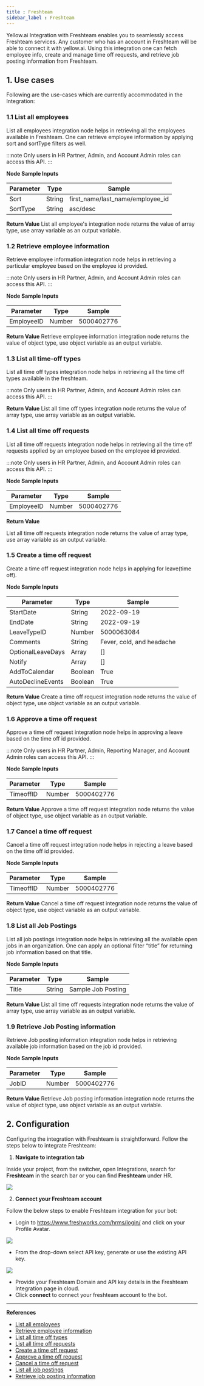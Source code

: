 ```yaml
---
title : Freshteam
sidebar_label : Freshteam
---
```


Yellow.ai Integration with Freshteam enables you to seamlessly access Freshteam services. Any customer who has an account in Freshteam will be able to connect it with yellow.ai. Using this integration one can fetch employee info, create and manage time off requests, and retrieve  job posting information from Freshteam.

## 1. Use cases 
Following are the use-cases which are currently accommodated in the Integration:
	
### 1.1 List all employees
List all employees integration node helps in retrieving all the employees available in Freshteam. One can retrieve employee information by applying sort and sortType filters as well.

:::note
Only users in HR Partner, Admin, and Account Admin roles can access this API.
:::

**Node Sample Inputs**


| Parameter | Type | Sample |
| -------- | -------- | -------- |
|   Sort       |  String        |first_name/last_name/employee_id      |
|   SortType       |  String        |   asc/desc       |

**Return Value**
List all employee's integration node returns the value of array type, use array variable as an output variable.

### 1.2 Retrieve employee information

Retrieve employee information integration node helps in retrieving a particular employee based on the employee id provided.

:::note
Only users in HR Partner, Admin, and Account Admin roles can access this API.
:::

**Node Sample Inputs**

| Parameter | Type | Sample |
| -------- | -------- | -------- |
| EmployeeID |  Number  |5000402776 |



**Return Value**
Retrieve employee information integration node returns the value of object type, use object variable as an output variable.


### 1.3 List all time-off types

List all time off types integration node helps in retrieving all the time off types available in the freshteam.

:::note
Only users in HR Partner, Admin, and Account Admin roles can access this API.
:::

**Return Value**
List all time off types integration node returns the value of array type, use array variable as an output variable.

### 1.4 List all time off requests

List all time off requests integration node helps in retrieving all the time off requests applied by an employee based on the employee id provided.  

:::note
Only users in HR Partner, Admin, and Account Admin roles can access this API.
:::

**Node Sample Inputs**

| Parameter | Type | Sample |
| -------- | -------- | -------- |
|   EmployeeID       |  Number        |5000402776      |


**Return Value**

List all time off requests integration node returns the value of array type, use array variable as an output variable.

### 1.5 Create a time off request

Create a time off request integration node helps in applying for leave(time off).

**Node Sample Inputs**

| Parameter | Type | Sample |
| -------- | -------- | -------- |
|   StartDate       |  String        |2022-09-19 |
|   EndDate       |  String        |2022-09-19|
|   LeaveTypeID       |  Number        |5000063084|
|   Comments       |  String        |Fever, cold, and headache|
|   OptionalLeaveDays       |  Array        |[]|
|   Notify       |  Array        |[]|
|   AddToCalendar       |  Boolean        |True|
|   AutoDeclineEvents       |  Boolean        |True|

**Return Value**
Create a time off request integration node returns the value of object type, use object variable as an output variable.

### 1.6 Approve a time off request

Approve a time off request integration node helps in approving a leave based on the time off id provided.

:::note
Only users in HR Partner, Admin, Reporting Manager, and Account Admin roles can access this API.
:::

**Node Sample Inputs**

| Parameter | Type | Sample |
| -------- | -------- | -------- |
|   TimeoffID       |  Number        |5000402776      |

**Return Value**
Approve a time off request integration node returns the value of object type, use object variable as an output variable.

### 1.7 Cancel a time off request
Cancel a time off request integration node helps in rejecting a leave based on the time off id provided.

**Node Sample Inputs**

| Parameter | Type | Sample |
| -------- | -------- | -------- |
|   TimeoffID       |  Number        |5000402776      |

**Return Value**
Cancel a time off request integration node returns the value of object type, use object variable as an output variable.


### 1.8 List all Job Postings

List all job postings integration node helps in retrieving all the available open jobs in an organization. One can apply an optional filter “title” for returning job information based on that title.

**Node Sample Inputs**

| Parameter | Type | Sample |
| -------- | -------- | -------- |
|   Title       |  String        |Sample Job Posting      |

**Return Value**
List all time off requests integration node returns the value of array type, use array variable as an output variable.

### 1.9 Retrieve Job Posting information

Retrieve Job posting information integration node helps in retrieving available job information based on the job id provided.

**Node Sample Inputs**

| Parameter | Type | Sample |
| -------- | -------- | -------- |
|   JobID       |  Number        |5000402776      |


**Return Value**
Retrieve Job posting information integration node returns the value of object type, use object variable as an output variable.

## 2. Configuration

Configuring the integration with Freshteam is straightforward. Follow the steps below to integrate Freshteam:

1. **Navigate to integration tab**

Inside your project, from the switcher, open Integrations, search for **Freshteam** in the search bar or you can find **Freshteam** under HR.

![](https://i.imgur.com/wvRnq7s.png)


2. **Connect your Freshteam account**

Follow the below steps to enable Freshteam integration for your bot:

- Login to https://www.freshworks.com/hrms/login/ and click on your Profile Avatar.
     
![](https://i.imgur.com/B1bHeZz.png)

- From the drop-down select API key, generate or use the existing API key.
     
![](https://i.imgur.com/n2SADMw.png)

     
- Provide your Freshteam Domain and API key details in the Freshteam Integration page in cloud.  
- Click **connect** to connect your freshteam account to the bot.


---

**References**

* [List all employees](https://developers.freshteam.com/api/#list_all_employees)
* [Retrieve employee information](https://developers.freshteam.com/api/#retrieve_employee_information)
* [List all time off types](https://developers.freshteam.com/api/#list_all_leave_types)
* [List all time off requests](https://developers.freshteam.com/api/#list_all_leave_requests)
* [Create a time off request](https://developers.freshteam.com/api/#create_a_leave_request)
* [Approve a time off request](https://developers.freshteam.com/api/#approve_time_off)
* [Cancel a time off request](https://developers.freshteam.com/api/#cancel_time_off)
* [List all job postings](https://developers.freshteam.com/api/#list_all_job_postings)
* [Retrieve job posting information](https://developers.freshteam.com/api/#retrieve_job_posting_information)

